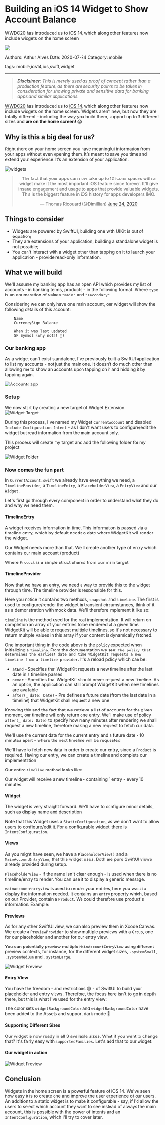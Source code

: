 # Building an iOS 14 Widget to Show Account Balance

WWDC20 has introduced us to iOS 14, which along other features now include widgets on the home screen

![](assets/ios-widget-banner.png)

Authors: Arthur Alves
Date: 2020-07-24
Category: mobile

tags: mobile,ios14,ios,swift,widget

---

> ***Disclaimer**: This is merely used as proof of concept rather than a production feature, as there are security points to be taken in consideration for showing private and sensitive data for banking apps and similar applications.*

[WWDC20](https://developer.apple.com/wwdc20/) has introduced us to [iOS 14](https://www.apple.com/ios/ios-14-preview/), which along other features now include widgets on the home screen. Widgets aren’t new, but now they are totally different - including the way you build them, support up to 3 different sizes and **are on the home screen!** 😱

## **Why is this a big deal for us?**

Right there on your home screen you have meaningful information from your apps without even opening them. It’s meant to save you time and extend your experience. It’s an extension of your application.


![widgets](assets/3_UxHjauYTAjko.png)


<div align="center">
<blockquote class="twitter-tweet"><p lang="en" dir="ltr">The fact that your apps can now take up to 12 icons spaces with a widget make it the most important iOS feature since forever. It&#39;ll give insane engagement and usage to apps that provide valuable widgets. This is the biggest feature in iOS history for apps developers IMO.</p>&mdash; Thomas Ricouard (@Dimillian) <a href="https://twitter.com/Dimillian/status/1275776420686553089?ref_src=twsrc%5Etfw">June 24, 2020</a></blockquote> <script async src="https://platform.twitter.com/widgets.js" charset="utf-8"></script>
</div>

## **Things to consider**

* Widgets are powered by SwiftUI, building one with UIKit is out of equation;
* They are extensions of your application, building a standalone widget is not possible;
* You can't interact with a widget other than tapping on it to launch your application - provide read-only information.

## **What we will build**

We'll assume my banking app has an open API which provides my list of accounts - in banking terms, products - in the following format. Where `type` is an enumeration of values `"main"` and `"secondary"`.

<script src="https://gist.github.com/arthurpalves/873f10882d710e62d14562ef24963940.js"></script>

Considering we can only have one main account, our widget will show the following details of this account:

```
	Name
	CurrencySign Balance

	When it was last updated
	SF Symbol (why not?! 🙂)
```

### **Our banking app**

As a widget can't exist standalone, I've previously built a SwiftUI application to list my accounts - not just the main one. It doesn't do much other than allowing me to show an accounts upon tapping on it and hidding it by tapping again.

![Accounts app](assets/04_ios_widget_app.gif)

### Setup

We now start by creating a new target of Widget Extension.
![Widget Target](assets/04_ios_widget_new_target.png)

During this process, I've named my Widget `CurrentAccount` and disabled `Include Configuration Intent` - as I don't want users to configure/edit the widget but read information from the main account only.

This process will create my target and add the following folder for my project

![Widget Folder](assets/04_ios_widget_folder.png)

### Now comes the fun part

In `CurrentAccount.swift` we already have everything we need, a `TimelineProvider`, a `TimelineEntry`, a `PlaceholderView`, a `EntryView` and our `Widget`.

Let's first go through every component in order to understand what they do and why we need them.

#### TimelineEntry

<script src="https://gist.github.com/arthurpalves/db94223877075ee8fa79fa90bffa3161.js"></script>

A widget receives information in time. This information is passed via a timeline entry, which by default needs a date where WidgetKit will render the widget.

Our Widget needs more than that. We'll create another type of entry which contains our main account (product)

<script src="https://gist.github.com/arthurpalves/db994081b8ca84d0aa91590b3038529f.js"></script>

Where `Product` is a simple struct shared from our main target

<script src="https://gist.github.com/arthurpalves/29dcb64ef89512baf6d578134db95174.js"></script>

#### TimelineProvider

Now that we have an entry, we need a way to provide this to the widget through time. The timeline provider is responsible for this.

<script src="https://gist.github.com/arthurpalves/1993f908023a6d50a297efc01eed0cb0.js"></script>

Here you notice it contains two methods, `snapshot` and `timeline`. The first is used to configure/render the widget in transient circumstances, think of it as a demonstration with mock data. We'll therefore implement it like so:

<script src="https://gist.github.com/arthurpalves/5e9f912d224cee638eea974c303c0a89.js"></script>

`timeline` is the method used for the real implementation. It will return on completion an array of your entries to be rendered at a given time. WidgetKit will be able to request multiple timelines, so it's not necessary to return multiple values in this array if your content is dynamically fetched.

<script src="https://gist.github.com/arthurpalves/3d4054897532f7148748c802cd41cbe4.js"></script>

One important thing in the code above is the `policy` expected when initializing a `Timeline`. From the documentation we see: `The policy that determines the earliest date and time WidgetKit requests a new timeline from a timeline provider`. It's a reload policy which can be:

* `atEnd` - Specifies that WidgetKit requests a new timeline after the last date in a timeline passes
* `never` - Specifies that WidgetKit should never request a new timeline. As an option, the application can still prompt WidgetKit when new timelines are available
* `after(_ date: Date)` - Pre defines a future date (from the last date in a timeline) that WidgetKit shall request a new one.

Knowing this and the fact that we retrieve a list of accounts for the given moment, our timeline will only return one entry. We'll make use of policy `after(_ date: Date)` to specify how many minutes after rendering we shall request a new timeline, therefore making a new request to fetch our data.

We'll use the current date for the current entry and a future date - 10 minutes apart - where the next timeline will be requested

<script src="https://gist.github.com/arthurpalves/c4d57a1284b28ee47d012174b06c5b80.js"></script>

We'll have to fetch new data in order to create our entry, since a `Product` is required. Having our entry, we can create a timeline and complete our implementation

<script src="https://gist.github.com/arthurpalves/6c244640c2e9def6e6060f76bb235eb0.js"></script>

Our entire `timeline` method looks like:

<script src="https://gist.github.com/arthurpalves/022e2b1d9e18c568cf3b681afc53ae00.js"></script>

Our widget will receive a new timeline - containing 1 entry - every 10 minutes.

#### Widget

The widget is very straight forward. We'll have to configure minor details, such as display name and description.

<script src="https://gist.github.com/arthurpalves/8c1682877a19d4364ee9c0917de03266.js"></script>

Note that this Widget uses a `StaticConfiguration`, as we don't want to allow users to configure/edit it. For a configurable widget, there is `IntentConfiguration`.

#### Views

As you might have seen, we have a `PlaceholderView()` and a `MainAccountEntryView`, that this widget uses. Both are pure SwiftUI views already provided during setup.

<script src="https://gist.github.com/arthurpalves/ef092f999ef088f5745bfc379f29d6fe.js"></script>

`PlaceholderView` - if the name isn't clear enough - is used when there is no timeline/entry to render. You can use it to display a generic message.

`MainAccountEntryView` is used to render your entries, here you want to display the information needed. It contains an `entry` property which, based on our Provider, contain a `Product`. We could therefore use product's information. Example:

<script src="https://gist.github.com/arthurpalves/198d8879002d1c5e677d290766a3fd15.js"></script>

#### Previews

As for any other SwiftUI view, we can also preview them in Xcode Canvas. We create a `PreviewProvider` to show multiple previews with a `Group`, one for our placeholder and another for our entry view.

<script src="https://gist.github.com/arthurpalves/92b90dc8d77e1e6c28b68c58fac8a448.js"></script>

You can potentially preview multiple `MainAccountEntryView` using different preview contexts, for instance, for the different widget sizes, `.systemSmall`, `.systemMedium` and `.systemLarge`.

![Widget Preview](assets/04_ios_widget_preview.png)

#### Entry View

You have the freedom - and restrictions 😅 - of SwiftUI to build your placeholder and entry views. Therefore, the focus here isn't to go in depth there, but this is what I've used for the entry view:

<script src="https://gist.github.com/arthurpalves/8e68e9af101b2737516a87655e747fed.js"></script>

The color sets `widgetBackgroundColor` and `widgetBackgroundColor` have been added to the Assets and support dark mode 🌙

#### Supporting Different Sizes

Our widget is now ready in all 3 available sizes. What if you want to change that?
It's fairly easy with `supportedFamilies`. Let's add that to our widget:

<script src="https://gist.github.com/arthurpalves/063658004a8d04e5a7acfc8124fa2d1f.js"></script>


#### Our widget in action

![Widget Preview](assets/04_ios_widget_demo.gif)

## Conclusion

Widgets in the home screen is a powerful feature of iOS 14. We've seen how easy it is to create one and improve the user experience of our users. An addition to a static widget is to make it configurable - say, if I'd allow the users to select which account they want to see instead of always the main account, this is possible with the power of intents and an `IntentConfiguration`, which I'll try to cover later.
